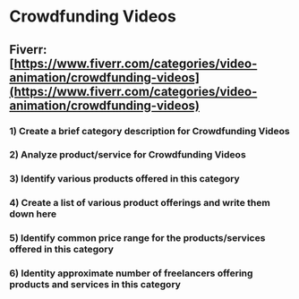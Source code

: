 # Crowdfunding Videos
## Fiverr: [https://www.fiverr.com/categories/video-animation/crowdfunding-videos](https://www.fiverr.com/categories/video-animation/crowdfunding-videos)
### 1) Create a brief category description for Crowdfunding Videos
### 2) Analyze product/service for Crowdfunding Videos
### 3) Identify various products offered in this category
### 4) Create a list of various product offerings and write them down here
### 5) Identify common price range for the products/services offered in this category
### 6) Identity approximate number of freelancers offering products and services in this category
